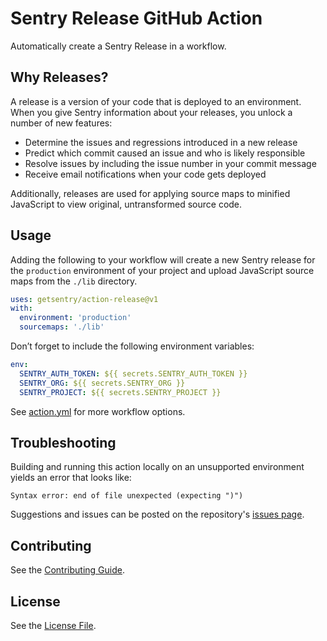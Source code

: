 # Sentry Release GitHub Action
Automatically create a Sentry Release in a workflow.

## Why Releases?
A release is a version of your code that is deployed to an environment. 
When you give Sentry information about your releases, you unlock a number of new features:
 - Determine the issues and regressions introduced in a new release
 - Predict which commit caused an issue and who is likely responsible
 - Resolve issues by including the issue number in your commit message
 - Receive email notifications when your code gets deployed

Additionally, releases are used for applying source maps to minified JavaScript to view original, untransformed source code.

## Usage
Adding the following to your workflow will create a new Sentry release for the 
`production` environment of your project and upload JavaScript source maps from
the `./lib` directory. 
  
```yaml
uses: getsentry/action-release@v1
with:
  environment: 'production'
  sourcemaps: './lib'
```

Don’t forget to include the following environment variables:
```yaml
env:
  SENTRY_AUTH_TOKEN: ${{ secrets.SENTRY_AUTH_TOKEN }}
  SENTRY_ORG: ${{ secrets.SENTRY_ORG }}
  SENTRY_PROJECT: ${{ secrets.SENTRY_PROJECT }}
```

See [action.yml](https://github.com/getsentry/action-release/blob/master/action.yml) for more workflow options.

## Troubleshooting
Building and running this action locally on an unsupported environment yields an error that looks like:
```
Syntax error: end of file unexpected (expecting ")")
```

Suggestions and issues can be posted on the repository's [issues page](https://github.com/getsentry/action-release/issues).

## Contributing
See the [Contributing Guide](https://github.com/getsentry/action-release/blob/master/CONTRIBUTING).

## License
See the [License File](https://github.com/getsentry/action-release/blob/master/LICENSE).
